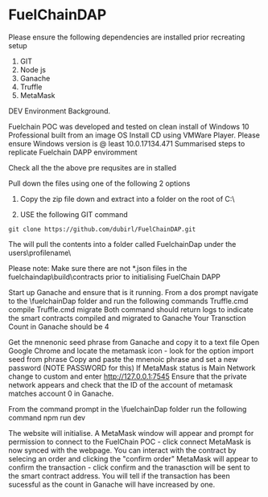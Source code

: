 # FuelChainDAP

Please ensure the following dependencies are installed prior recreating setup
1. GIT 
2. Node js
3. Ganache
4. Truffle
5. MetaMask 

DEV Environment Background. 

Fuelchain POC was developed and tested on clean install of Windows 10 Professional built from an image OS Install CD using VMWare Player.
Please ensure Windows version is @ least 10.0.17134.471
Summarised steps to replicate Fuelchain DAPP enviromment  

Check all the the above pre requsites are in stalled 

Pull down the files using one of the following 2 options

1. Copy the zip file down and extract into a folder on the root of C:\

2. USE the following GIT command

`git clone https://github.com/dubirl/FuelChainDAP.git`

The will pull the contents into a folder called FuelchainDap under the users\profilename\ 


Please note: Make sure there are not *.json files in the fuelchaindap\build\contracts prior to initialising FuelChain DAPP 

Start up Ganache and ensure that is it running.
From a dos prompt navigate to the \fuelchainDap folder and run the following commands
Truffle.cmd compile
Truffle.cmd migrate
Both command should return logs to indicate the smart contracts compiled and migrated to Ganache
Your Transction Count in Ganache should be 4

Get the mnenonic seed phrase from Ganache and copy it to a text file
Open Google Chrome and locate the metamask icon - look for the option import seed from phrase
Copy and paste the mnenoic phrase and set a new password (NOTE PASSWORD for this)
If MetaMask status is Main Network change to custom and enter http://127.0.0.1:7545
Ensure that the private network appears and check that the ID of the account of metamask matches account
0 in Ganache. 

From the command prompt in the \fuelchainDap folder run the following command
npm run dev

The website will initialise.
A MetaMask window will appear and prompt for permission to connect to the FuelChain POC - click connect
MetaMask is now synced with the webpage.
You can interact with the contract by selecing an order and clicking the "confirm order"
MetaMask will appear to confirm the transaction - click confirm and the tranasction will be sent to the smart contract address.
You will tell if the transaction has been sucessful as the count in Ganache will have increased by one. 
